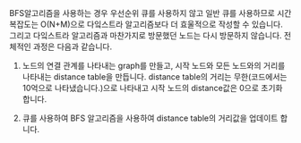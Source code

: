 BFS알고리즘을 사용하는 경우 우선순위 큐를 사용하지 않고 일반 큐를 사용하므로 시간 복잡도는 O(N+M)으로 
다잌스트라 알고리즘보다 더 효울적으로 작성할 수 있습니다. 그리고 다잌스트라 알고리즘과 마찬가지로 방문했던
노드는 다시 방문하지 않습니다. 전체적인 과정은 다음과 같습니다.

1. 노드의 연결 관계를 나타내는 graph를 만들고, 시작 노드와 모든 노드와의 거리를 나타내는 distance table을 만듭니다.
distance table의 거리는 무한(코드에서는 10억으로 나타냈습니다.)으로 나타내고 시작 노드의 distance값은 0으로 초기화 합니다.

2. 큐를 사용하여 BFS 알고리즘을 사용하여 distance table의 거리값을 업데이트 합니다. 